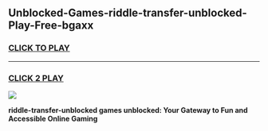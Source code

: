 
## Unblocked-Games-riddle-transfer-unblocked-Play-Free-bgaxx
<h3>
<a href="https://premium76.site?title=riddle-transfer-unblocked&ref=12A">CLICK TO PLAY</a></h3>
<hr>

<h3>
<a href="https://premium76.site?title=riddle-transfer-unblocked&ref=12A">CLICK 2 PLAY</a>
  
</h3>

<a href="https://premium76.site?title=riddle-transfer-unblocked&ref=12A"><img src="https://clearcache.store/games.png"></a>


**riddle-transfer-unblocked games unblocked: Your Gateway to Fun and Accessible Online Gaming**
